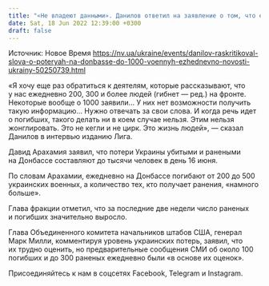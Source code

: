 ```yaml
---
title: "«Не владеют данными». Данилов ответил на заявление о том, что ежедневно погибают или получают ранения до тысячи украинских военных"
date: Sat, 18 Jun 2022 12:39:00 +0300
draft: false
---
```

Источник: Новое Время https://nv.ua/ukraine/events/danilov-raskritikoval-slova-o-poteryah-na-donbasse-do-1000-voennyh-ezhednevno-novosti-ukrainy-50250739.html


«Я хочу еще раз обратиться к деятелям, которые рассказывают, что у нас ежедневно 200, 300 и более людей (гибнет — ред.) на фронте. Некоторые вообще о 1000 заявили… У них нет возможности получить такую информацию… Нужно отвечать за свои слова. И когда речь идет о погибших, такого делать ни в коем случае нельзя. Этим нельзя жонглировать. Это не кегли и не цирк. Это жизнь людей», — сказал Данилов в интервью изданию Лига.

Давид Арахамия заявил, что потери Украины убитыми и ранеными на Донбассе составляют до тысячи человек в день 16 июня.

По словам Арахамии, ежедневно на Донбассе погибают от 200 до 500 украинских военных, а количество тех, кто получает ранения, «намного больше».

Глава фракции отметил, что за последние две недели число раненых и погибших значительно выросло.

Глава Объединенного комитета начальников штабов США, генерал Марк Милли, комментируя уровень украинских потерь, заявил, что их трудно оценить, но предварительные сообщения СМИ об около 100 погибших и до 300 раненых ежедневно были «в основе их оценок».

Присоединяйтесь к нам в соцсетях Facebook, Telegram и Instagram.
